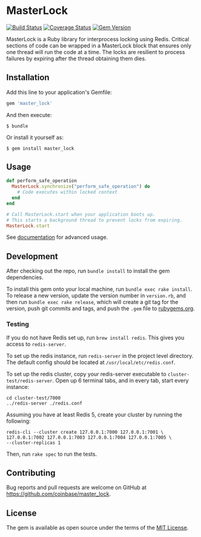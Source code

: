 # MasterLock

[![Build Status](https://travis-ci.org/coinbase/master_lock.svg?branch=master)](https://travis-ci.org/coinbase/master_lock)
[![Coverage Status](https://coveralls.io/repos/github/coinbase/master_lock/badge.svg?branch=master)](https://coveralls.io/github/coinbase/master_lock?branch=master)
[![Gem Version](https://badge.fury.io/rb/master_lock.svg)](https://badge.fury.io/rb/master_lock)

MasterLock is a Ruby library for interprocess locking using Redis. Critical sections of code can be wrapped in a MasterLock block that ensures only one thread will run the code at a time. The locks are resilient to process failures by expiring after the thread obtaining them dies.

## Installation

Add this line to your application's Gemfile:

```ruby
gem 'master_lock'
```

And then execute:

    $ bundle

Or install it yourself as:

    $ gem install master_lock

## Usage

```ruby
def perform_safe_operation
  MasterLock.synchronize("perform_safe_operation") do
    # Code executes within locked context
  end
end

# Call MasterLock.start when your application boots up.
# This starts a background thread to prevent locks from expiring.
MasterLock.start
```

See [documentation](http://www.rubydoc.info/gems/master_lock) for advanced usage.

## Development

After checking out the repo, run `bundle install` to install the gem dependencies. 

To install this gem onto your local machine, run `bundle exec rake install`. To release a new version, update the version number in `version.rb`, and then run `bundle exec rake release`, which will create a git tag for the version, push git commits and tags, and push the `.gem` file to [rubygems.org](https://rubygems.org).
### Testing
If you do not have Redis set up, run `brew install redis`. This gives you access to `redis-server`.

To set up the redis instance, run `redis-server` in the project level directory. The default config should be located at `/usr/local/etc/redis.conf`.

To set up the redis cluster, copy your redis-server executable to `cluster-test/redis-server`. Open up 6 terminal tabs, and in every tab, start every instance:
```
cd cluster-test/7000
../redis-server ./redis.conf
```
Assuming you have at least Redis 5, create your cluster by running the following:
```
redis-cli --cluster create 127.0.0.1:7000 127.0.0.1:7001 \
127.0.0.1:7002 127.0.0.1:7003 127.0.0.1:7004 127.0.0.1:7005 \
--cluster-replicas 1
```

Then, run `rake spec` to run the tests. 

## Contributing

Bug reports and pull requests are welcome on GitHub at https://github.com/coinbase/master_lock.

## License

The gem is available as open source under the terms of the [MIT License](http://opensource.org/licenses/MIT).

